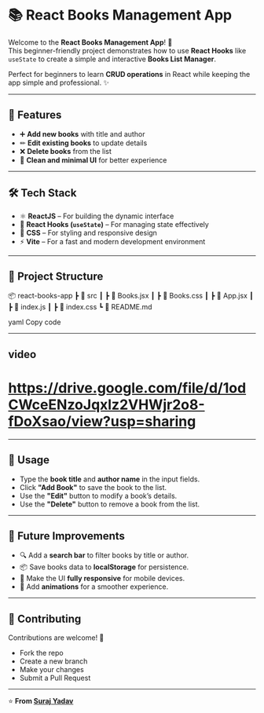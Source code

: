# 📚 React Books Management App

Welcome to the **React Books Management App**! 🚀  
This beginner-friendly project demonstrates how to use **React Hooks** like `useState` to create a simple and interactive **Books List Manager**.  

Perfect for beginners to learn **CRUD operations** in React while keeping the app simple and professional. ✨

---

## 🎯 Features

- ➕ **Add new books** with title and author  
- ✏ **Edit existing books** to update details  
- ❌ **Delete books** from the list  
- 🎨 **Clean and minimal UI** for better experience  

---

## 🛠️ Tech Stack

- ⚛️ **ReactJS** – For building the dynamic interface  
- 🧩 **React Hooks (`useState`)** – For managing state effectively  
- 🎨 **CSS** – For styling and responsive design  
- ⚡ **Vite** – For a fast and modern development environment  

---

## 📂 Project Structure

📦 react-books-app
┣ 📂 src
┃ ┣ 📜 Books.jsx
┃ ┣ 📜 Books.css
┃ ┣ 📜 App.jsx
┃ ┣ 📜 index.js
┃ ┣ 📜 index.css
┗ 📜 README.md

yaml
Copy code

---


## video
# https://drive.google.com/file/d/1odCWceENzoJqxlz2VHWjr2o8-fDoXsao/view?usp=sharing


---

## 🧾 Usage

- Type the **book title** and **author name** in the input fields.  
- Click **"Add Book"** to save the book to the list.  
- Use the **"Edit"** button to modify a book’s details.  
- Use the **"Delete"** button to remove a book from the list.  

---

## 🔮 Future Improvements

- 🔍 Add a **search bar** to filter books by title or author.  
- 📦 Save books data to **localStorage** for persistence.  
- 📱 Make the UI **fully responsive** for mobile devices.  
- 🎥 Add **animations** for a smoother experience.  

---

## 🤝 Contributing

Contributions are welcome! 🎉  

- Fork the repo  
- Create a new branch  
- Make your changes  
- Submit a Pull Request  

---

⭐ **From [Suraj Yadav](https://github.com/Suraj-yadav8868)**
